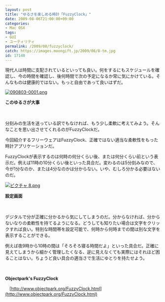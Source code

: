 ```yaml
---
layout: post
title: "ゆるさを楽しめる時計「FuzzyClock」"
date: 2009-08-06T21:00:00+09:00
categories:
- Mac OSX
tags: 
- GUI
- ユーティリティ
permalink: /2009/08/fuzzyclock/
catch: https://images.moongift.jp/2009/08/8-tm.jpg
id: 17140
---
```

現代人は時間に支配されているといっても良い。何をするにもスケジュールを確認し、今の時間を確認し、後何時間で次の予定になるか常に気にかけている。そんなものは健康的ではない。もっと自由であって良いはずだ。

  

[![090803-0001.png](https://images.moongift.jp/2009/08/090803-0001-tm.jpg)](https://images.moongift.jp/2009/08/090803-0001.png)  
  
**このゆるさが大事**

  

　

  

分刻みの生活を送っている訳でもなければ、もう少し柔軟に考えてみよう。そんなことを思い出させてくれるのがFuzzyClockだ。

  

今回紹介するフリーウェアはFuzzyClock、正確ではない適当な柔軟性をもった時計アプリケーションだ。

  
<!--more-->

FuzzyClockが表示するのは何時の何分くらい後、または何分くらい前という表示だ。例えば11時の10分くらい後といった具合だ。変わるのは5分刻みなので、今が1分なのか、または4分なのかは分からない。いや、むしろ分かる必要はないのだ。

  

[![ピクチャ 8.png](https://images.moongift.jp/2009/08/8-tm.jpg)](https://images.moongift.jp/2009/08/8.png)

  

**設定画面**

  

　

  

デジタルで分が正確に分かるから気にしてしまうのだ。分からなければ、分からないなりの柔軟性を持てるようになる。どうしても知りたい場合は文字をクリックすれば良い。特別な時間帯を設定可能で、何時から何時までの間は別な文字を表示することができる。

  

例えば夜9時から10時の間は「そろそろ寝る時間だよ」といった具合だ。正確に見えてしまうから細かく管理したくなる、逆に見えなくても実際にはそれほど困ることはない。ちょうど良い具合の適当さで生活にゆとりを持たせよう。

  

　

  

**Objectpark's FuzzyClock**  
  
　[http://www.objectpark.org/FuzzyClock.html](http://www.objectpark.org/FuzzyClock.html)

  
